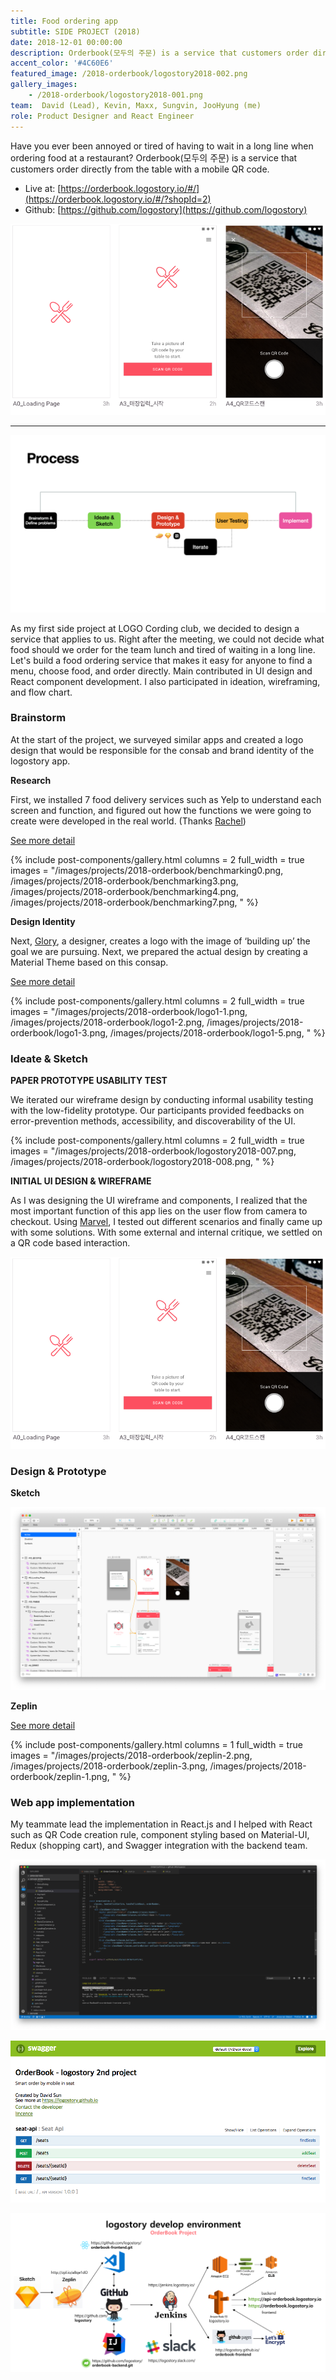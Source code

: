```yaml
---
title: Food ordering app
subtitle: SIDE PROJECT (2018)
date: 2018-12-01 00:00:00
description: Orderbook(모두의 주문) is a service that customers order directly from the table with a mobile QR code.
accent_color: '#4C60E6'
featured_image: /2018-orderbook/logostory2018-002.png
gallery_images: 
    - /2018-orderbook/logostory2018-001.png
team:  David (Lead), Kevin, Maxx, Sungvin, JooHyung (me)
role: Product Designer and React Engineer
---
```


Have you ever been annoyed or tired of having to wait in a long line when ordering food at a restaurant? Orderbook(모두의 주문) is a service that customers order directly from the table with a mobile QR code. 

- Live at: [https://orderbook.logostory.io/#/](https://orderbook.logostory.io/#/?shopId=2)
- Github: [https://github.com/logostory](https://github.com/logostory)

![orderbook](/images/projects/2018-orderbook/logostory2018-001.png)

----

![](/images/projects/Portfolio/Portfolio.003.png)


As my first side project at LOGO Cording club, we decided to design a service that applies to us. Right after the meeting, we could not decide what food should we order for the team lunch and tired of waiting in a long line. Let's build a food ordering service that makes it easy for anyone to find a menu, choose food, and order directly. Main contributed in UI design and React component development. I also participated in ideation, wireframing, and flow chart. 

### Brainstorm

At the start of the project, we surveyed similar apps and created a logo design that would be responsible for the consab and brand identity of the logostory app.

**Research**

First, we installed 7 food delivery services such as Yelp to understand each screen and function, and figured out how the functions we were going to create were developed in the real world. (Thanks [Rachel](https://www.facebook.com/profile.php?id=100001894389207))

<a href="https://drive.google.com/open?id=1CDudLoe4XduV3w6YqFFZDdFro8UYA877" class="button--fill" target="_blank">See more detail</a>


{% include post-components/gallery.html
	columns = 2
	full_width = true
	images = "/images/projects/2018-orderbook/benchmarking0.png, /images/projects/2018-orderbook/benchmarking3.png, /images/projects/2018-orderbook/benchmarking4.png, /images/projects/2018-orderbook/benchmarking7.png,
	"
%}

**Design Identity**

Next, [Glory](https://www.facebook.com/youngkwang.cho.90), a designer, creates a logo with the image of ‘building up’ the goal we are pursuing. Next, we prepared the actual design by creating a Material Theme based on this consap.

<a href="https://drive.google.com/open?id=1CDudLoe4XduV3w6YqFFZDdFro8UYA877" class="button--fill" target="_blank">See more detail</a>

{% include post-components/gallery.html
	columns = 2
	full_width = true
	images = "/images/projects/2018-orderbook/logo1-1.png, /images/projects/2018-orderbook/logo1-2.png, /images/projects/2018-orderbook/logo1-3.png, /images/projects/2018-orderbook/logo1-5.png,
	"
%}

### Ideate & Sketch

**PAPER PROTOTYPE USABILITY TEST**

We iterated our wireframe design by conducting informal usability testing with the low-fidelity prototype. Our participants provided feedbacks on error-prevention methods, accessibility, and discoverability of the UI.


{% include post-components/gallery.html
	columns = 2
	full_width = true
	images = "/images/projects/2018-orderbook/logostory2018-007.png, /images/projects/2018-orderbook/logostory2018-008.png, 
	"
%}


**INITIAL UI DESIGN & WIREFRAME**

As I was designing the UI wireframe and components, I realized that the most important function of this app lies on the user flow from camera to checkout. Using [Marvel](https://marvelapp.com/prototype/feib724/screen/50898994?), I tested out different scenarios and finally came up with some solutions. With some external and internal critique, we settled on a QR code based interaction. 

![orderbook](/images/projects/2018-orderbook/logostory2018-001.png)



### Design & Prototype



**Sketch**

![orderbook](/images/projects/2018-orderbook/logostory2018-004.png)


**Zeplin**

<a href="http://zpl.io/aBqe1dO" class="button--fill" target="_blank">See more detail</a>

{% include post-components/gallery.html
	columns = 1
	full_width = true
	images = "/images/projects/2018-orderbook/zeplin-2.png, /images/projects/2018-orderbook/zeplin-3.png, /images/projects/2018-orderbook/zeplin-1.png, 
	"
%}

### Web app implementation 

My teammate lead the implementation in React.js and I helped with React such as QR Code creation rule, component styling based on Material-UI, Redux (shopping cart), and Swagger integration with the backend team.

![orderbook](/images/projects/2018-orderbook/logostory2018-006.png)

![orderbook](/images/projects/2018-orderbook/swagger.png)

![orderbook](/images/projects/2018-orderbook/develop-env.png)
